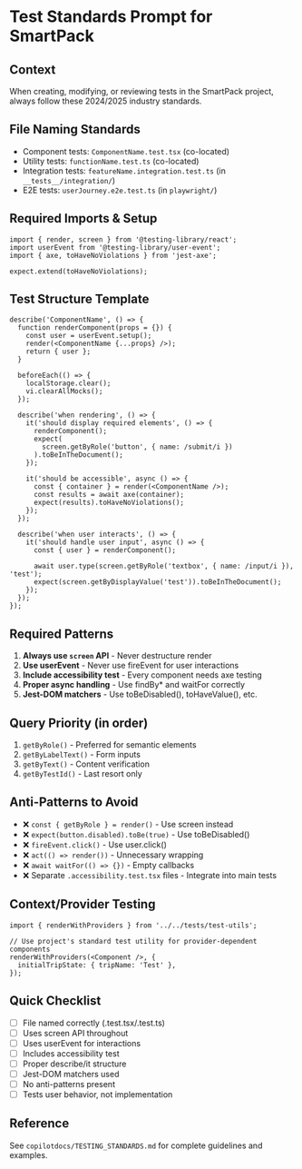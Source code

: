 # Test Standards Prompt for SmartPack

## Context

When creating, modifying, or reviewing tests in the SmartPack project, always follow these 2024/2025 industry standards.

## File Naming Standards

- Component tests: `ComponentName.test.tsx` (co-located)
- Utility tests: `functionName.test.ts` (co-located)
- Integration tests: `featureName.integration.test.ts` (in `__tests__/integration/`)
- E2E tests: `userJourney.e2e.test.ts` (in `playwright/`)

## Required Imports & Setup

```tsx
import { render, screen } from '@testing-library/react';
import userEvent from '@testing-library/user-event';
import { axe, toHaveNoViolations } from 'jest-axe';

expect.extend(toHaveNoViolations);
```

## Test Structure Template

```tsx
describe('ComponentName', () => {
  function renderComponent(props = {}) {
    const user = userEvent.setup();
    render(<ComponentName {...props} />);
    return { user };
  }

  beforeEach(() => {
    localStorage.clear();
    vi.clearAllMocks();
  });

  describe('when rendering', () => {
    it('should display required elements', () => {
      renderComponent();
      expect(
        screen.getByRole('button', { name: /submit/i })
      ).toBeInTheDocument();
    });

    it('should be accessible', async () => {
      const { container } = render(<ComponentName />);
      const results = await axe(container);
      expect(results).toHaveNoViolations();
    });
  });

  describe('when user interacts', () => {
    it('should handle user input', async () => {
      const { user } = renderComponent();

      await user.type(screen.getByRole('textbox', { name: /input/i }), 'test');
      expect(screen.getByDisplayValue('test')).toBeInTheDocument();
    });
  });
});
```

## Required Patterns

1. **Always use `screen` API** - Never destructure render
2. **Use userEvent** - Never use fireEvent for user interactions
3. **Include accessibility test** - Every component needs axe testing
4. **Proper async handling** - Use findBy\* and waitFor correctly
5. **Jest-DOM matchers** - Use toBeDisabled(), toHaveValue(), etc.

## Query Priority (in order)

1. `getByRole()` - Preferred for semantic elements
2. `getByLabelText()` - Form inputs
3. `getByText()` - Content verification
4. `getByTestId()` - Last resort only

## Anti-Patterns to Avoid

- ❌ `const { getByRole } = render()` - Use screen instead
- ❌ `expect(button.disabled).toBe(true)` - Use toBeDisabled()
- ❌ `fireEvent.click()` - Use user.click()
- ❌ `act(() => render())` - Unnecessary wrapping
- ❌ `await waitFor(() => {})` - Empty callbacks
- ❌ Separate `.accessibility.test.tsx` files - Integrate into main tests

## Context/Provider Testing

```tsx
import { renderWithProviders } from '../../tests/test-utils';

// Use project's standard test utility for provider-dependent components
renderWithProviders(<Component />, {
  initialTripState: { tripName: 'Test' },
});
```

## Quick Checklist

- [ ] File named correctly (.test.tsx/.test.ts)
- [ ] Uses screen API throughout
- [ ] Uses userEvent for interactions
- [ ] Includes accessibility test
- [ ] Proper describe/it structure
- [ ] Jest-DOM matchers used
- [ ] No anti-patterns present
- [ ] Tests user behavior, not implementation

## Reference

See `copilotdocs/TESTING_STANDARDS.md` for complete guidelines and examples.
